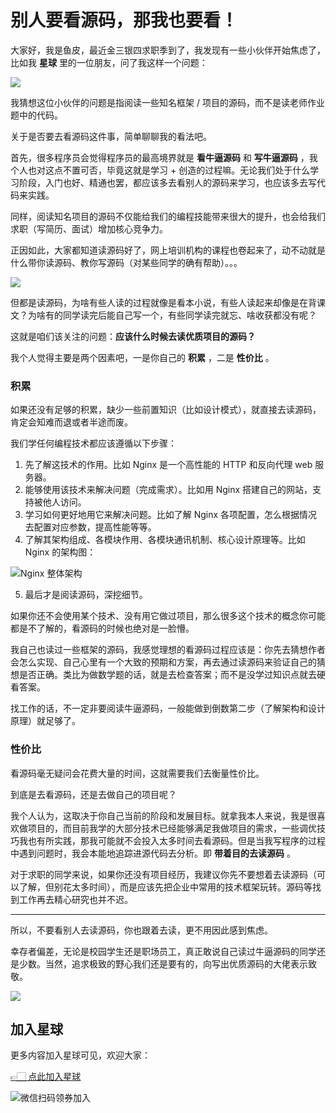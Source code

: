 # 别人要看源码，那我也要看！

大家好，我是鱼皮，最近金三银四求职季到了，我发现有一些小伙伴开始焦虑了，比如我 **星球** 里的一位朋友，问了我这样一个问题：

![](https://qiniuyun.code-nav.cn/WX20220311-160304@2x.png)

我猜想这位小伙伴的问题是指阅读一些知名框架 / 项目的源码，而不是读老师作业题中的代码。

关于是否要去看源码这件事，简单聊聊我的看法吧。

首先，很多程序员会觉得程序员的最高境界就是 **看牛逼源码** 和 **写牛逼源码** ，我个人也对这点不置可否，毕竟这就是学习 + 创造的过程嘛。无论我们处于什么学习阶段，入门也好、精通也罢，都应该多去看别人的源码来学习，也应该多去写代码来实践。

同样，阅读知名项目的源码不仅能给我们的编程技能带来很大的提升，也会给我们求职（写简历、面试）增加核心竞争力。

正因如此，大家都知道读源码好了，网上培训机构的课程也卷起来了，动不动就是什么带你读源码、教你写源码（对某些同学的确有帮助）。。。

![](https://qiniuyun.code-nav.cn/image-20220311171650236.png)

但都是读源码，为啥有些人读的过程就像是看本小说，有些人读起来却像是在背课文？为啥有的同学读完后能自己写一个，有些同学读完就忘、啥收获都没有呢？

这就是咱们该关注的问题：**应该什么时候去读优质项目的源码？**

我个人觉得主要是两个因素吧，一是你自己的 **积累** ，二是 **性价比** 。



### 积累

如果还没有足够的积累，缺少一些前置知识（比如设计模式），就直接去读源码，肯定会知难而退或者半途而废。

我们学任何编程技术都应该遵循以下步骤：

1. 先了解这技术的作用。比如 Nginx 是一个高性能的 HTTP 和反向代理 web 服务器。
2. 能够使用该技术来解决问题（完成需求）。比如用 Nginx 搭建自己的网站，支持被他人访问。
3. 学习如何更好地用它来解决问题。比如了解 Nginx 各项配置，怎么根据情况去配置对应参数，提高性能等等。
4. 了解其架构组成、各模块作用、各模块通讯机制、核心设计原理等。比如 Nginx 的架构图：

![Nginx 整体架构](https://qiniuyun.code-nav.cn/watermark,type_ZmFuZ3poZW5naGVpdGk,shadow_10,text_aHR0cHM6Ly9hcml0aC5ibG9nLmNzZG4ubmV0,size_16,color_FFFFFF,t_70.png)

5. 最后才是阅读源码，深挖细节。



如果你还不会使用某个技术、没有用它做过项目，那么很多这个技术的概念你可能都是不了解的，看源码的时候也绝对是一脸懵。

我自己也读过一些框架的源码，我感觉理想的看源码过程应该是：你先去猜想作者会怎么实现、自己心里有一个大致的预期和方案，再去通过读源码来验证自己的猜想是否正确。类比为做数学题的话，就是去检查答案；而不是没学过知识点就去硬看答案。

找工作的话，不一定非要阅读牛逼源码，一般能做到倒数第二步（了解架构和设计原理）就足够了。



### 性价比

看源码毫无疑问会花费大量的时间，这就需要我们去衡量性价比。

到底是去看源码，还是去做自己的项目呢？

我个人认为，这取决于你自己当前的阶段和发展目标。就拿我本人来说，我是很喜欢做项目的，而目前我学的大部分技术已经能够满足我做项目的需求，一些调优技巧我也有所实践，那我可能就不会投入太多时间去看源码。但是当我写程序的过程中遇到问题时，我会本能地追踪进源代码去分析。即 **带着目的去读源码** 。

对于求职的同学来说，如果你还没有项目经历，我建议你先不要想着去读源码（可以了解，但别花太多时间），而是应该先把企业中常用的技术框架玩转。源码等找到工作再去精心研究也并不迟。



---



所以，不要看别人去读源码，你也跟着去读，更不用因此感到焦虑。

幸存者偏差，无论是校园学生还是职场员工，真正敢说自己读过牛逼源码的同学还是少数。当然，追求极致的野心我们还是要有的，向写出优质源码的大佬表示致敬。

![](https://qiniuyun.code-nav.cn/image-20220311171601863.png)



## 加入星球

更多内容加入星球可见，欢迎大家：

[👉🏻 点此加入星球](/加入星球.md)

![微信扫码领券加入](https://xingqiu-tuchuang-1256524210.cos.ap-shanghai.myqcloud.com/1/%E7%9F%A5%E8%AF%86%E6%98%9F%E7%90%83%E6%89%AB%E7%A0%81.jpeg)
